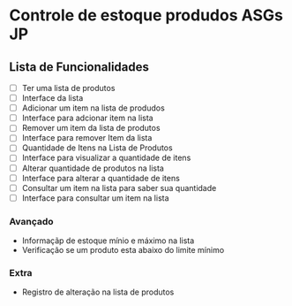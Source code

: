 # Controle de estoque produdos ASGs JP

## Lista de Funcionalidades

- [ ] Ter uma lista de produtos
- [ ] Interface da lista
- [ ] Adicionar um item na lista de produdos
- [ ] Interface para adcionar item na lista
- [ ] Remover um item da lista de produtos
- [ ] Interface para remover Item da lista
- [ ] Quantidade de Itens na Lista de Produtos
- [ ] Interface para visualizar  a quantidade de itens
- [ ] Alterar quantidade de produtos na lista
- [ ] Interface para alterar a quantidade de itens 
- [ ] Consultar um item na lista para saber sua quantidade
- [ ] Interface para consultar um item na lista

### Avançado

- Informaçãp de estoque mínio e máximo na lista
- Verificação se um produto esta abaixo do limite mínimo


### Extra
- Registro de alteração na lista de produtos


